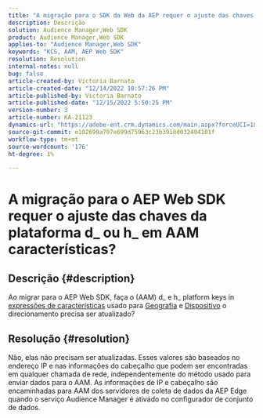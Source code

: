 ```yaml
---
title: "A migração para o SDK da Web da AEP requer o ajuste das chaves da plataforma d_ ou h_ em AAM características?"
description: Descrição
solution: Audience Manager,Web SDK
product: Audience Manager,Web SDK
applies-to: "Audience Manager,Web SDK"
keywords: "KCS, AAM, AEP Web SDK"
resolution: Resolution
internal-notes: null
bug: false
article-created-by: Victoria Barnato
article-created-date: "12/14/2022 10:57:26 PM"
article-published-by: Victoria Barnato
article-published-date: "12/15/2022 5:50:25 PM"
version-number: 3
article-number: KA-21123
dynamics-url: "https://adobe-ent.crm.dynamics.com/main.aspx?forceUCI=1&pagetype=entityrecord&etn=knowledgearticle&id=4be71faa-027c-ed11-81ac-6045bd006149"
source-git-commit: e102699a707e699d75963c23b3918d032404101f
workflow-type: tm+mt
source-wordcount: '176'
ht-degree: 1%

---
```


# A migração para o AEP Web SDK requer o ajuste das chaves da plataforma d_ ou h_ em AAM características?

## Descrição {#description}


Ao migrar para o AEP Web SDK, faça o (AAM) d_ e h_ platform keys in [expressões de características](https://experienceleague.adobe.com/docs/audience-manager/user-guide/features/traits/trait-variable-prefixes.html?lang=en%29%20used%20for%20Geo%20%28https://experienceleague.adobe.com/docs/audience-manager/user-guide/features/traits/trait-geotarget-keys.html?lang=en) usado para [Geografia](https://experienceleague.adobe.com/docs/audience-manager/user-guide/features/traits/trait-geotarget-keys.html?lang=en) e [Dispositivo](https://experienceleague.adobe.com/docs/audience-manager/user-guide/features/traits/trait-device-targeting.html?lang=en) o direcionamento precisa ser atualizado?


## Resolução {#resolution}


Não, elas não precisam ser atualizadas. Esses valores são baseados no endereço IP e nas informações do cabeçalho que podem ser encontradas em qualquer chamada de rede, independentemente do método usado para enviar dados para o AAM. As informações de IP e cabeçalho são encaminhadas para AAM dos servidores de coleta de dados da AEP Edge quando o serviço Audience Manager é ativado no configurador de conjunto de dados.
